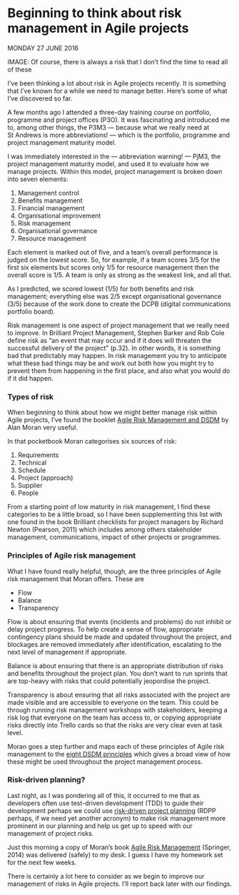 # Beginning to think about risk management in Agile projects

MONDAY 27 JUNE 2016

IMAGE: Of course, there is always a risk that I don’t find the time to read all of these

I’ve been thinking a lot about risk in Agile projects recently. It is something that I’ve known for a while we need to manage better. Here’s some of what I’ve discovered so far.

A few months ago I attended a three-day training course on portfolio, programme and project offices (P3O). It was fascinating and introduced me to, among other things, the P3M3 — because what we really need at St Andrews is more abbreviations! — which is the portfolio, programme and project management maturity model.

I was immediately interested in the — abbreviation warning! — PjM3, the project management maturity model, and used it to evaluate how we manage projects. Within this model, project management is broken down into seven elements:

1. Management control
2. Benefits management
3. Financial management
4. Organisational improvement
5. Risk management
6. Organisational governance
7. Resource management

Each element is marked out of five, and a team’s overall performance is judged on the lowest score. So, for example, if a team scores 3/5 for the first six elements but scores only 1/5 for resource management then the overall score is 1/5. A team is only as strong as the weakest link, and all that.

As I predicted, we scored lowest (1/5) for both benefits and risk management; everything else was 2/5 except organisational governance (3/5) because of the work done to create the DCPB (digital communications portfolio board).

Risk management is one aspect of project management that we really need to improve. In Brilliant Project Management, Stephen Barker and Rob Cole define risk as “an event that may occur and if it does will threaten the successful delivery of the project” (p.32). In other words, it is something bad that predictably may happen. In risk management you try to anticipate what these bad things may be and work out both how you might try to prevent them from happening in the first place, and also what you would do if it did happen.

### Types of risk

When beginning to think about how we might better manage risk within Agile projects, I’ve found the booklet [Agile Risk Management and DSDM](http://www.dsdm.org/shop/books/agile-risk-management-and-dsdm-pocketbook) by Alan Moran very useful.

In that pocketbook Moran categorises six sources of risk:

1. Requirements
2. Technical
3. Schedule
4. Project (approach)
5. Supplier
6. People

From a starting point of low maturity in risk management, I find these categories to be a little broad, so I have been supplementing this list with one found in the book Brilliant checklists for project managers by Richard Newton (Pearson, 2011) which includes among others stakeholder management, communications, impact of other projects or programmes.

### Principles of Agile risk management

What I have found really helpful, though, are the three principles of Agile risk management that Moran offers. These are

* Flow
* Balance
* Transparency

Flow is about ensuring that events (incidents and problems) do not inhibit or delay project progress. To help create a sense of flow, appropriate contingency plans should be made and updated throughout the project, and blockages are removed immediately after identification, escalating to the next level of management if appropriate.

Balance is about ensuring that there is an appropriate distribution of risks and benefits throughout the project plan. You don’t want to run sprints that are top-heavy with risks that could potentially jeopordise the project.

Transparency is about ensuring that all risks associated with the project are made visible and are accessible to everyone on the team. This could be through running risk management workshops with stakeholders, keeping a risk log that everyone on the team has access to, or copying appropriate risks directly into Trello cards so that the risks are very clear even at task level.

Moran goes a step further and maps each of these principles of Agile risk management to the [eight DSDM principles](http://www.dsdm.org/content/principles) which gives a broad view of how these might be used throughout the project management process.

### Risk-driven planning?

Last night, as I was pondering all of this, it occurred to me that as developers often use test-driven development (TDD) to guide their development perhaps we could use [risk-driven project planning](http://www.methodsandtools.com/archive/agilesoftwarearchitecture.php) (RDPP perhaps, if we need yet another acronym) to make risk management more prominent in our planning and help us get up to speed with our management of project risks.

Just this morning a copy of Moran’s book [Agile Risk Management](http://www.springer.com/gp/book/9783319050072) (Springer, 2014) was delivered (safely) to my desk. I guess I have my homework set for the next few weeks.

There is certainly a lot here to consider as we begin to improve our management of risks in Agile projects. I’ll report back later with our findings.
